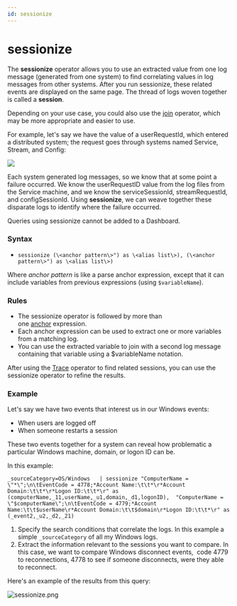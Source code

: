 ```yaml
---
id: sessionize
---
```


# sessionize

The **sessionize** operator allows you to use an extracted value from
one log message (generated from one system) to find correlating values
in log messages from other systems. After you run sessionize, these
related events are displayed on the same page. The thread of logs woven
together is called a **session**.

Depending on your use case, you could also use the
[join](join.md "join") operator, which may be more appropriate and
easier to use.

For example, let's say we have the value of a userRequestId, which
entered a distributed system; the request goes through systems named
Service, Stream, and Config:

![](../../static/img/search-query-language/search-operators/sessionize/../../../../Assets/Media_Repo_for_Search/Sessionize_layout_574x155.png)

Each system generated log messages, so we know that at some point a
failure occurred. We know the userRequestID value from the log files
from the Service machine, and we know the serviceSessionId,
streamRequestId, and configSessionId. Using **sessionize**, we can weave
together these disparate logs to identify where the failure occurred.

Queries using sessionize cannot be added to a Dashboard.

### Syntax

* `sessionize (\<anchor pattern\>") as \<alias list\>), (\<anchor pattern\>") as \<alias list\>) `

Where *anchor pattern* is like a parse anchor expression, except that it
can include variables from previous expressions (using `$variableName`).

### Rules

* The sessionize operator is followed by more than
    one [anchor](../parse-operators/01-Parse-Predictable-Patterns-Using-an-Anchor.md "Parse Operator") expression.
* Each anchor expression can be used to extract one or more variables
    from a matching log.
* You can use the extracted variable to join with a second log message
    containing that variable using a $variableName notation.

After using the [Trace](trace.md "trace") operator to find related
sessions, you can use the sessionize operator to refine the results.

### Example

Let's say we have two events that interest us in our Windows events:

* When users are logged off
* When someone restarts a session

These two events together for a system can reveal how problematic a
particular Windows machine, domain, or logon ID can be.

In this example:

`_sourceCategory=OS/Windows   | sessionize "ComputerName = \"*\";\n\tEventCode = 4778;*Account Name:\t\t*\r*Account Domain:\t\t*\r*Logon ID:\t\t*\r" as (computerName,_11,userName,_u1,domain,_d1,logonID),  "ComputerName = \"$computerName\";\n\tEventCode = 4779;*Account Name:\t\t$userName\r*Account Domain:\t\t$domain\r*Logon ID:\t\t*\r" as (_event2,_u2,_d2,_21)`

1.  Specify the search conditions that correlate the logs. In this
    example a simple `_sourceCategory` of all my Windows logs.
2.  Extract the information relevant to the sessions you want to
    compare. In this case, we want to compare Windows disconnect
    events,  code 4779 to reconnections, 4778 to see if someone
    disconnects, were they able to reconnect.

Here's an example of the results from this query:

![sessionize.png](../../static/img/search-query-language/search-operators/sessionize/sessionize.png)

 

 
